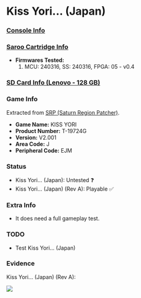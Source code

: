 # Kiss Yori... (Japan)

### [Console Info](../../../../../Info/Consoles/VA13/README.md)

### [Saroo Cartridge Info](../../../../../Info/Cartridges/RetroGameParadiseStore/1.32F/README.md)

- <b>Firmwares Tested:</b>
  1. MCU: 240316, SS: 240316, FPGA: 05 - v0.4

### [SD Card Info (Lenovo - 128 GB)](../../../../../Info/SdCards/Lenovo/128GB/fat32/README.md)

### Game Info

Extracted from [SRP (Saturn Region Patcher)](https://segaxtreme.net/resources/saturn-region-patcher.81/download).

- <b>Game Name:</b> KISS YORI
- <b>Product Number:</b> T-19724G
- <b>Version:</b> V2.001
- <b>Area Code:</b> J
- <b>Peripheral Code:</b> EJM

### Status

- Kiss Yori... (Japan): Untested :question:
- Kiss Yori... (Japan) (Rev A): Playable :white_check_mark:

### Extra Info

- It does need a full gameplay test.

### TODO

- Test Kiss Yori... (Japan)

### Evidence

Kiss Yori... (Japan) (Rev A):

[![](https://img.youtube.com/vi/chuCZJETbOw/0.jpg)](https://www.youtube.com/watch?v=chuCZJETbOw)
